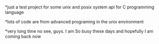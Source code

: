 *just a test project for some unix and posix system api for C programming language

*lots of code are from advanced programing in the unix environment

*very long time no see, guys. I am So busy these days and hopefully I am coming back now
